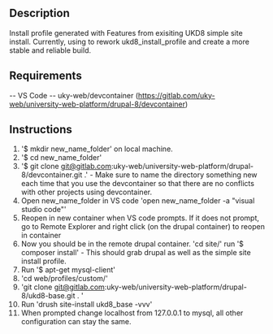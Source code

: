 ## Description
Install profile generated with Features from exisiting UKD8 simple site install.  Currently, using to rework ukd8_install_profile and create a more stable and reliable build.

## Requirements
-- VS Code
-- uky-web/devcontainer (https://gitlab.com/uky-web/university-web-platform/drupal-8/devcontainer)

## Instructions
1. '$ mkdir new_name_folder' on local machine.
2. '$ cd new_name_folder'
3. '$ git clone git@gitlab.com:uky-web/university-web-platform/drupal-8/devcontainer.git .' - Make sure to name the directory something new each time that you use the devcontainer so that there are no conflicts with other projects using devcontainer.
4. Open new_name_folder in VS code 'open new_name_folder -a "visual studio code"'
5. Reopen in new container when VS code prompts.  If it does not prompt, go to Remote Explorer and right click (on the drupal container) to reopen in container
6. Now you should be in the remote drupal container.  'cd site/' run '$ composer install' - This should grab drupal as well as the simple site install profile.
7. Run '$ apt-get mysql-client'
8. 'cd web/profiles/custom/'
9. 'git clone git@gitlab.com:uky-web/university-web-platform/drupal-8/ukd8-base.git . '
10. Run 'drush site-install ukd8_base -vvv'
11. When prompted change localhost from 127.0.0.1 to mysql, all other configuration can stay the same.
